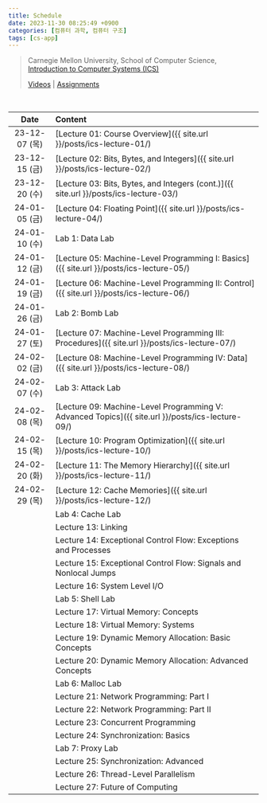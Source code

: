 ```yaml
---
title: Schedule
date: 2023-11-30 08:25:49 +0900
categories: [컴퓨터 과학, 컴퓨터 구조]
tags: [cs-app]
---
```


> Carnegie Mellon University, School of Computer Science,  
> [Introduction to Computer Systems (ICS)](https://www.cs.cmu.edu/afs/cs/academic/class/15213-s18/www/)
>
> [Videos](https://scs.hosted.panopto.com/Panopto/Pages/Sessions/List.aspx#folderID=%22b96d90ae-9871-4fae-91e2-b1627b43e25e%22) \| [Assignments](https://csapp.cs.cmu.edu/3e/labs.html)

<br>

|     Date      | Content                                                                                          |
| :-----------: | :----------------------------------------------------------------------------------------------- |
| 23-12-07 (목) | [Lecture 01: Course Overview]({{ site.url }}/posts/ics-lecture-01/)                              |
| 23-12-15 (금) | [Lecture 02: Bits, Bytes, and Integers]({{ site.url }}/posts/ics-lecture-02/)                    |
| 23-12-20 (수) | [Lecture 03: Bits, Bytes, and Integers (cont.)]({{ site.url }}/posts/ics-lecture-03/)            |
| 24-01-05 (금) | [Lecture 04: Floating Point]({{ site.url }}/posts/ics-lecture-04/)                               |
| 24-01-10 (수) | Lab 1: Data Lab                                                                                  |
| 24-01-12 (금) | [Lecture 05: Machine-Level Programming I: Basics]({{ site.url }}/posts/ics-lecture-05/)          |
| 24-01-19 (금) | [Lecture 06: Machine-Level Programming II: Control]({{ site.url }}/posts/ics-lecture-06/)        |
| 24-01-26 (금) | Lab 2: Bomb Lab                                                                                  |
| 24-01-27 (토) | [Lecture 07: Machine-Level Programming III: Procedures]({{ site.url }}/posts/ics-lecture-07/)    |
| 24-02-02 (금) | [Lecture 08: Machine-Level Programming IV: Data]({{ site.url }}/posts/ics-lecture-08/)           |
| 24-02-07 (수) | Lab 3: Attack Lab                                                                                |
| 24-02-08 (목) | [Lecture 09: Machine-Level Programming V: Advanced Topics]({{ site.url }}/posts/ics-lecture-09/) |
| 24-02-15 (목) | [Lecture 10: Program Optimization]({{ site.url }}/posts/ics-lecture-10/)                         |
| 24-02-20 (화) | [Lecture 11: The Memory Hierarchy]({{ site.url }}/posts/ics-lecture-11/)                         |
| 24-02-29 (목) | [Lecture 12: Cache Memories]({{ site.url }}/posts/ics-lecture-12/)                               |
|               | Lab 4: Cache Lab                                                                                 |
|               | Lecture 13: Linking                                                                              |
|               | Lecture 14: Exceptional Control Flow: Exceptions and Processes                                   |
|               | Lecture 15: Exceptional Control Flow: Signals and Nonlocal Jumps                                 |
|               | Lecture 16: System Level I/O                                                                     |
|               | Lab 5: Shell Lab                                                                                 |
|               | Lecture 17: Virtual Memory: Concepts                                                             |
|               | Lecture 18: Virtual Memory: Systems                                                              |
|               | Lecture 19: Dynamic Memory Allocation: Basic Concepts                                            |
|               | Lecture 20: Dynamic Memory Allocation: Advanced Concepts                                         |
|               | Lab 6: Malloc Lab                                                                                |
|               | Lecture 21: Network Programming: Part I                                                          |
|               | Lecture 22: Network Programming: Part II                                                         |
|               | Lecture 23: Concurrent Programming                                                               |
|               | Lecture 24: Synchronization: Basics                                                              |
|               | Lab 7: Proxy Lab                                                                                 |
|               | Lecture 25: Synchronization: Advanced                                                            |
|               | Lecture 26: Thread-Level Parallelism                                                             |
|               | Lecture 27: Future of Computing                                                                  |
